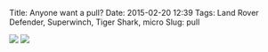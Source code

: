 Title: Anyone want a pull?
Date: 2015-02-20 12:39
Tags: Land Rover Defender, Superwinch, Tiger Shark, micro
Slug: pull

<img src="{static}/media/images/2015-02-20 pull/IMG_20150219_114005.jpg" class="align-center" loading="lazy" />

<img src="{static}/media/images/2015-02-20 pull/IMG_20150219_115913.jpg" class="align-center" loading="lazy" />
